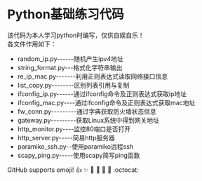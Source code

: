 # Python基础练习代码
该代码为本人学习python时编写，仅供自娱自乐！  
各文件作用如下：
- random_ip.py------随机产生ipv4地址
- string_format.py---格式化字符串输出
- re_ip_mac.py-------利用正则表达式读取网络接口信息
- list_copy.py--------区别列表引用与复制
- ifconfig_ip.py------通过ifconfig命令及正则表达式获取ip地址
- ifconfig_mac.py----通过ifconfig命令及正则表达式获取mac地址
- fw_conn.py---------通过字典获取防火墙状态信息
- gateway.py---------获取Linux系统中得到网关地址
- http_monitor.py----监控80端口是否打开
- http_server.py-----简易http服务器
- paramiko_ssh.py--使用paramiko远程ssh
- scapy_ping.py-----使用scapy简写ping函数



GitHub supports emoji!
:+1: :sparkles: :camel: :tada:
:rocket: :metal: :octocat: